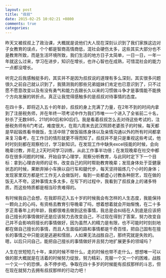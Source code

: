 ```yaml
---
layout: post
title: "叔叔"
date: 2015-02-25 10:02:21 +0800
comments: true
categories: 
---
```

昨天又被叔叔上了政治课，大概就是说他们大人现在深刻认识到了我们家族这边对子女教育的误点，个个都是智商高情商低，混社会硬伤太多，这些其实大部分也不是教育所致，而是生活环境所致，我们生活的地方日子太简单，一日一日，一年一年就这么过来，学习在进步，知识在增长，也许心智也在成熟，可惜混社会的能力一点都没增长。

<!-- more -->

听完之后我感触挺多的，其实并不是因为叔叔说的道理有多么深刻，其实很多问题很久之前自己就认识到了，我猜测我的那些兄弟姐妹们肯定也已意识到了，只不过愿不愿意改变以及有没有勇气和能力去跟长久以来的习惯做斗争才是事情能不能换个方向发展的转折点。真正让我觉得感触多的是叔叔对待事情的态度。

在四十多，即将迈入五十的年龄，叔叔的身上充满了力量，在2年不到的时间内拿到了注册税务师，并在年终一项考试中作为我们市唯一一个进入了全省前二十名，秒杀了无数985，211的80后和90后们。我是看着叔叔怎么去对待这些考试的，注册税务师有6门考试，难度很大，在周六周末去武汉照顾老婆孩子的时候，每天都是早起锻炼看书做饭，生活中除了做饭锻炼身体以及亲情沟通以外的所有时间都拿来复习备考，在工作日的情形就更不得而知了。叔叔并不是只是重视这些考试，他时时刻刻都在观察检讨，学习新知识。在发现工作中缺失excel技能的时候，会向晚辈讨教，并花上2天时间学习训练，从此工作事半功倍；在发现晚辈在社交中都存在很多问题的时候，开始自学心理学，观察分析教育，与此同时定下下一个目标：拿到心理咨询师的证书，改变自己的同时帮助教育晚辈；发现身体处于亚健康状态的时候，果断弃掉小车换以自行车和腿代步，每天坚持锻炼几个小时的身体；发现家里双方都是忙工作无人会做饭时，每到一处都虚心讨教各种厨艺，现在做的饭无人不夸。这种事情太多太多，在写下的过程中，我看到了叔叔身上的诸多特质，而这些特质都是相当珍贵难得的。

有时候我自己会想，在我即将迈入五十岁的时候我会有怎样的人生态度，我能保持一颗向上的心吗，有资格去教育引导晚辈了吗，想着想着就会开始惭愧，在二十多岁正青春年上的年龄，我都很难去做到这些事情，我总是会纠结在人到底是应该把自己擅长的事情做好还是应该努力去改变自己，不过现在得到了答案，努力改变自己并不会影响将擅长的事情做好，因为虽然人的精力是有限，也不可能时时刻刻地都在做自己擅长的事情，而且人生面临的路和事情都是千奇百怪，把自己固有在擅长的事情之中只能说是逃避和懦弱，人如果无法战胜自己，那终究就是失败的。嗯，以后只问自己，能把自己擅长的事情做好并且努力地扩展更多的领域吗？

人生在世短短几十年，来的时候不带什么，走的时候也带不走什么，想想唯一可以做的那大概就是在活着的时候努力绽放，努力精彩，克服一个又一个的困难，战胜一个又一个的恐惧，永不停步吧。争取在四十多岁的时候能有叔叔那样的斗志，但在现在就努力去拥有叔叔那样的行动力吧！